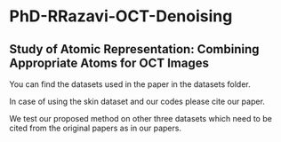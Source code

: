 # PhD-RRazavi-OCT-Denoising


## Study of Atomic Representation: Combining Appropriate Atoms for OCT Images

You can find the datasets used in the paper in the datasets folder.

In case of using the skin dataset and our codes please cite our paper. 

We test our proposed method on other three datasets which need to be cited from the original papers as in our papers.

